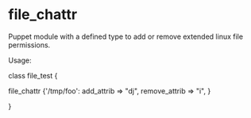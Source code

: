 file_chattr
===========

Puppet module with a defined type to add or remove extended linux file permissions.

Usage:

class file_test {

  file_chattr {'/tmp/foo':
      add_attrib => "dj",
      remove_attrib => "i",
    }

}
